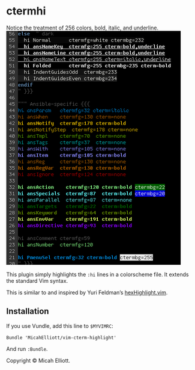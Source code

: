 # ctermhi

Notice the treatment of 256 colors, bold, italic, and underline.
![ctermhi!](https://raw.githubusercontent.com/MicahElliott/vim-cterm-highlight/master/ctermhi.png)

This plugin simply highlights the `:hi` lines in a colorscheme file. It
extends the standard Vim syntax.

This is similar to and inspired by Yuri Feldman’s
[hexHighlight.vim](https://github.com/vim-scripts/hexHighlight.vim).

## Installation

If you use Vundle, add this line to `$MYVIMRC`:

    Bundle 'MicahElliott/vim-cterm-highlight'

And run `:Bundle`.

Copyright © Micah Elliott.
